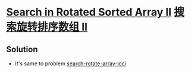 # [Search in Rotated Sorted Array II](https://leetcode.com/problems/search-in-rotated-sorted-array-ii/) [搜索旋转排序数组 II](https://leetcode-cn.com/problems/search-in-rotated-sorted-array-ii/)

## Solution
* It's same to problem [search-rotate-array-lcci](../search-rotate-array-lcci/README.md) 